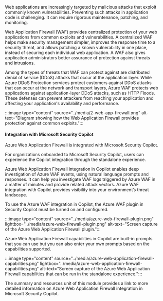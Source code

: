 
Web applications are increasingly targeted by malicious attacks that exploit commonly known vulnerabilities. Preventing such attacks in application code is challenging. It can require rigorous maintenance, patching, and monitoring.

Web Application Firewall (WAF) provides centralized protection of your web applications from common exploits and vulnerabilities. A centralized WAF helps make security management simpler, improves the response time to a security threat, and allows patching a known vulnerability in one place, instead of securing each individual web application. A WAF also gives application administrators better assurance of protection against threats and intrusions.

Among the types of threats that WAF can protect against are distributed denial of service (DDoS) attacks that occur at the application layer. While Azure DDoS Protection services protect customers against DDoS attacks that can occur at the network and transport layers, Azure WAF protects web applications against application-layer DDoS attacks, such as HTTP Floods. These defenses can prevent attackers from reaching your application and affecting your application's availability and performance.

:::image type="content" source="../media/2-web-app-firewall.png" alt-text="Diagram showing how the Web Application Firewall provides protection against common exploits.":::

#### Integration with Microsoft Security Copilot

Azure Web Application Firewall is integrated with Microsoft Security Copilot.

For organizations onboarded to Microsoft Security Copilot, users can experience the Copilot integration through the standalone experience.

Azure Web Application Firewall integration in Copilot enables deep investigation of Azure WAF events, using natural language prompts and responses. It can help you investigate WAF logs triggered by Azure WAF in a matter of minutes and provide related attack vectors. Azure WAF integration with Copilot provides visibility into your environment’s threat landscape.

To use the Azure WAF integration in Copilot, the Azure WAF plugin in Security Copilot must be turned on and configured.

:::image type="content" source="../media/azure-web-firewall-plugin.png" lightbox="../media/azure-web-firewall-plugin.png" alt-text="Screen capture of the Azure Web Application Firewall plugin.":::

Azure Web Application Firewall capabilities in Copilot are built-in prompts that you can use but you can also enter your own prompts based on the capabilities supported.

:::image type="content" source="../media/azure-web-application-firewall-capabilities.png" lightbox="../media/azure-web-application-firewall-capabilities.png" alt-text="Screen capture of the Azure Web Application Firewall capabilities that can be run in the standalone experience.":::

The summary and resources unit of this module provides a link to more detailed information on Azure Web Application Firewall integration in Microsoft Security Copilot.
